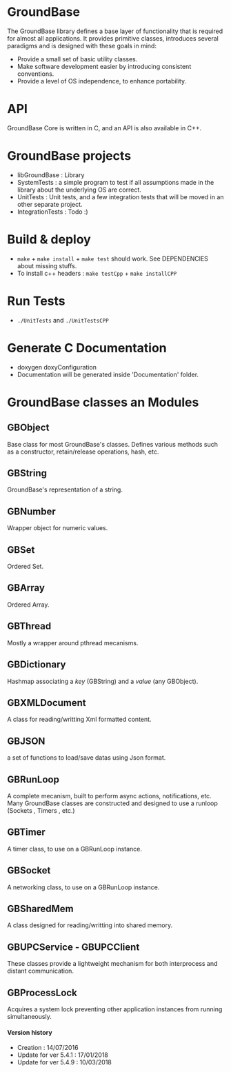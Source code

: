 # **GroundBase**

The GroundBase library defines a base layer of functionality that is required for almost all applications. 
 It provides primitive classes, introduces several paradigms and is designed with these goals in mind:
 - Provide a small set of basic utility classes.
 - Make software development easier by introducing consistent conventions.
 - Provide a level of OS independence, to enhance portability.

# **API**
GroundBase Core is written in C, and an API is also available in C++.

# **GroundBase projects**
- libGroundBase : Library 
- SystemTests : a simple program to test if all assumptions made in the library about the underlying OS are correct.
- UnitTests : Unit tests, and a few integration tests that will be moved in an other separate project.
- IntegrationTests : Todo :)

# **Build & deploy**
- `make` + `make install` + `make test` should work. See DEPENDENCIES about missing stuffs.
- To install c++ headers : `make testCpp` + `make installCPP`

# **Run Tests**
- `./UnitTests` and `./UnitTestsCPP`

# **Generate C Documentation**
- doxygen doxyConfiguration
- Documentation will be generated inside 'Documentation' folder.


# **GroundBase classes an Modules**


## **GBObject**
Base class for most GroundBase's classes. Defines various  methods such as a constructor, retain/release operations, hash, etc.

## **GBString**
GroundBase's representation of a string. 

## **GBNumber**
Wrapper object for numeric values.

## **GBSet**
Ordered Set.

## **GBArray**
Ordered Array.

## **GBThread**
Mostly a wrapper around pthread mecanisms.

## **GBDictionary**
Hashmap associating a _key_ (GBString) and a _value_ (any GBObject).

## **GBXMLDocument**
A class for reading/writting Xml formatted content.

## **GBJSON**
a set of functions to load/save datas using Json format.

## **GBRunLoop**
A complete mecanism, built to perform async actions, notifications, etc. Many GroundBase classes are constructed and designed to use a runloop (Sockets , Timers , etc.)

## **GBTimer**
A timer class, to use on a GBRunLoop instance.

## **GBSocket**
A networking class, to use on a GBRunLoop instance.

## **GBSharedMem**
A class designed for reading/writting into shared memory.

## **GBUPCService - GBUPCClient**
These classes provide a lightweight mechanism for both interprocess and distant communication.  

## **GBProcessLock**
Acquires a system lock preventing other application instances from running simultaneously. 


#### Version history
- Creation : 14/07/2016
- Update for ver 5.4.1 : 17/01/2018
- Update for ver 5.4.9 : 10/03/2018



